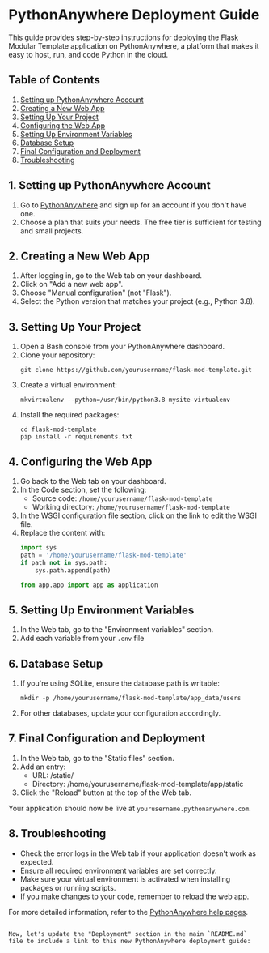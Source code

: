# PythonAnywhere Deployment Guide

This guide provides step-by-step instructions for deploying the Flask Modular Template application on PythonAnywhere, a platform that makes it easy to host, run, and code Python in the cloud.

## Table of Contents
1. [Setting up PythonAnywhere Account](#1-setting-up-pythonanywhere-account)
2. [Creating a New Web App](#2-creating-a-new-web-app)
3. [Setting Up Your Project](#3-setting-up-your-project)
4. [Configuring the Web App](#4-configuring-the-web-app)
5. [Setting Up Environment Variables](#5-setting-up-environment-variables)
6. [Database Setup](#6-database-setup)
7. [Final Configuration and Deployment](#7-final-configuration-and-deployment)
8. [Troubleshooting](#8-troubleshooting)

## 1. Setting up PythonAnywhere Account

1. Go to [PythonAnywhere](https://www.pythonanywhere.com/) and sign up for an account if you don't have one.
2. Choose a plan that suits your needs. The free tier is sufficient for testing and small projects.

## 2. Creating a New Web App

1. After logging in, go to the Web tab on your dashboard.
2. Click on "Add a new web app".
3. Choose "Manual configuration" (not "Flask").
4. Select the Python version that matches your project (e.g., Python 3.8).

## 3. Setting Up Your Project

1. Open a Bash console from your PythonAnywhere dashboard.
2. Clone your repository:
   ```
   git clone https://github.com/yourusername/flask-mod-template.git
   ```
3. Create a virtual environment:
   ```
   mkvirtualenv --python=/usr/bin/python3.8 mysite-virtualenv
   ```
4. Install the required packages:
   ```
   cd flask-mod-template
   pip install -r requirements.txt
   ```

## 4. Configuring the Web App

1. Go back to the Web tab on your dashboard.
2. In the Code section, set the following:
   - Source code: `/home/yourusername/flask-mod-template`
   - Working directory: `/home/yourusername/flask-mod-template`
3. In the WSGI configuration file section, click on the link to edit the WSGI file.
4. Replace the content with:
   ```python
   import sys
   path = '/home/yourusername/flask-mod-template'
   if path not in sys.path:
       sys.path.append(path)

   from app.app import app as application
   ```

## 5. Setting Up Environment Variables

1. In the Web tab, go to the "Environment variables" section.
2. Add each variable from your `.env` file

## 6. Database Setup

1. If you're using SQLite, ensure the database path is writable:
   ```
   mkdir -p /home/yourusername/flask-mod-template/app_data/users
   ```
2. For other databases, update your configuration accordingly.

## 7. Final Configuration and Deployment

1. In the Web tab, go to the "Static files" section.
2. Add an entry:
   - URL: /static/
   - Directory: /home/yourusername/flask-mod-template/app/static
3. Click the "Reload" button at the top of the Web tab.

Your application should now be live at `yourusername.pythonanywhere.com`.

## 8. Troubleshooting

- Check the error logs in the Web tab if your application doesn't work as expected.
- Ensure all required environment variables are set correctly.
- Make sure your virtual environment is activated when installing packages or running scripts.
- If you make changes to your code, remember to reload the web app.

For more detailed information, refer to the [PythonAnywhere help pages](https://help.pythonanywhere.com/).
```

Now, let's update the "Deployment" section in the main `README.md` file to include a link to this new PythonAnywhere deployment guide: